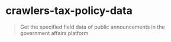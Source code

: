 # crawlers-tax-policy-data

> Get the specified field data of public announcements in the government affairs platform